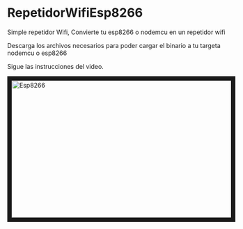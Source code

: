 # RepetidorWifiEsp8266
Simple repetidor Wifi, Convierte tu esp8266 o nodemcu en un repetidor wifi 

Descarga los archivos necesarios para poder  cargar el binario a tu targeta nodemcu o esp8266

Sigue las instrucciones del video.


<a href="http://www.youtube.com/watch?feature=player_embedded&v=lqOvyCbx0uo
" target="_blank"><img src="http://img.youtube.com/vi/lqOvyCbx0uo/0.jpg" 
alt="Esp8266" width="560" height="315" border="10" /></a>
